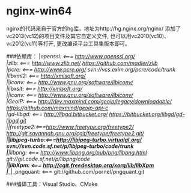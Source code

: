 nginx-win64
===========

nginx的代码来自于官方的hg库，地址为http://hg.nginx.org/nginx/
添加了vc2013(vc12)的项目文件及其它自定义文件, 也可以用vc2010(vc10)、vc2012(vc11)等打开, 更改编译平台工具集版本即可。

###依赖库：
    |_openssl:  <=== http://www.openssl.org/    <br/>
    |_zlib:     <=== http://www.zlib.net/ https://github.com/madler/zlib    <br/>
    |_pcre:     <=== http://www.pcre.org/ svn://vcs.exim.org/pcre/code/trunk    <br/> 
    |_libxml2:  <=== http://xmlsoft.org/    <br/>
    |____|_iconv:    <=== http://www.gnu.org/software/libiconv/    <br/>
    |_libxslt:  <=== http://xmlsoft.org/    <br/>
    |____|_iconv:    <=== http://www.gnu.org/software/libiconv/    <br/>
    |_GeoIP:    <=== http://dev.maxmind.com/geoip/legacy/downloadable/ https://github.com/maxmind/geoip-api-c    <br/>
    |_gd-libgd: <=== http://libgd.bitbucket.org/ https://bitbucket.org/libgd/gd-libgd.git    <br/>
    |____|_freetype2:<===http://www.freetype.org/freetype2/ http://git.savannah.gnu.org/cgit/freetype/freetype2.git/    <br/>
    |____|_libjpeg-turbo:<===http://libjpeg-turbo.virtualgl.org/ svn://svn.code.sf.net/p/libjpeg-turbo/code/trunk    <br/>
    |____|_libpng:   <=== http://www.libpng.org/pub/png/libpng.html git://git.code.sf.net/p/libpng/code    <br/>
    |____|_libXpm:   <=== http://cgit.freedesktop.org/xorg/lib/libXpm    <br/>
    |____|_pngquant: <=== git://github.com/pornel/pngquant.git    <br/>

###编译工具：Visual Studio、CMake
    